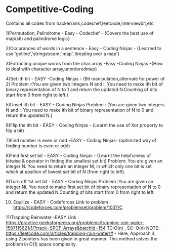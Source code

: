 # Competitive-Coding
Contains all codes from hackerrank,codechef,leetcode,interviewbit,etc


1)Permutation_Palindrome - Easy - Codechef - {Covers the best use of map(stl) and palindrome logic}

2)Occurances of words in a sentence - Easy - Coding Ninjas - {Learned to use 'getline','stringstream','map','itreating over a map'}

3)Extracting unique words from the char array -Easy -Coding Ninjas -{How to deal with character array,unorderedmap}

4)Set ith bit - EASY -Coding Ninjas - (Bit manipulation,alternate for power of 2)
  Problem :(You are given two integers N and i. You need to make ith bit of binary representation of N to 1 and return the   updated N.Counting of bits start from 0 from right to left.)
  
5)Unset ith bit - EASY - Coding Ninjas 
  Problem : (You are given two integers N and i. You need to make ith bit of binary representation of N to 0 and return the updated N.)
  
6)Flip the ith bit - EASY - Coding Ninjas - (Learnt the use of Xor property to flip a bit)  

7)Find number is even or odd -EASY - Coding Ninjas- (optimized way of finding number is even or odd)

8)Find first set bit - EASY - Coding Ninjas - (Learnt the helpfulness of bitwise & operator in finding the smallest set bit)
Problem: You are given an integer N. You need to return an integer M, in which only one bit is set which at position of lowest set bit of N (from right to left).

9)Turn off 1st set bit - EASY - Coding Ninjas 
Problem :You are given an integer Ni. You need to make first set bit of binary representation of N to 0 and return the updated N.Counting of bits start from 0 from right to left.

10) Equilize - EASY - Codeforces
   Link to problem : https://codeforces.com/problemset/problem/1037/C
   
11)Trapping Rainwater -EASY
Link : https://practice.geeksforgeeks.org/problems/trapping-rain-water-1587115621/1/?track=SPCF-Arrays&batchId=154
TC:O(n) , SC: O(n)
NOTE: https://leetcode.com/articles/trapping-rain-water/# - Here, Approach 4, using 2 pointers has been given in great manner. This method solves the problem in O(1) space complexity.
